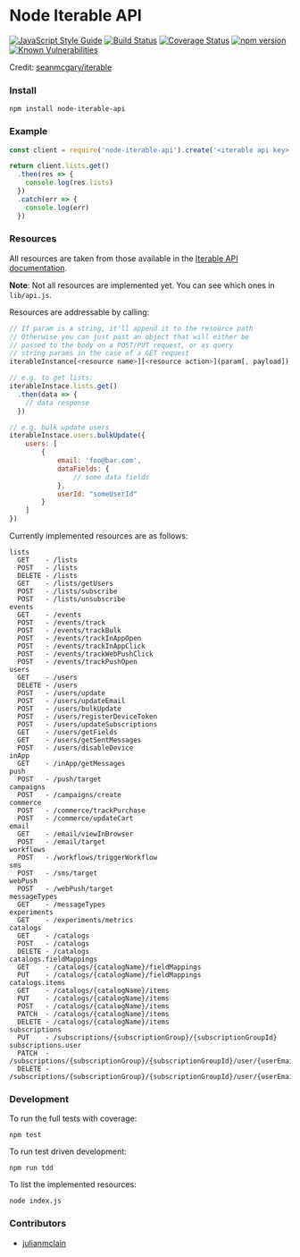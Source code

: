 # Node Iterable API
[![JavaScript Style Guide](https://img.shields.io/badge/code_style-standard-brightgreen.svg)](https://standardjs.com)
[![Build Status](https://travis-ci.org/geoffdutton/iterable-api.svg?branch=master)](https://travis-ci.org/geoffdutton/iterable-api)
[![Coverage Status](https://coveralls.io/repos/github/geoffdutton/iterable-api/badge.svg?branch=master)](https://coveralls.io/github/geoffdutton/iterable-api?branch=master)
[![npm version](https://badge.fury.io/js/node-iterable-api.svg)](https://badge.fury.io/js/node-iterable-api)
[![Known Vulnerabilities](https://snyk.io/test/github/geoffdutton/iterable-api/badge.svg)](https://snyk.io/test/github/geoffdutton/iterable-api)

Credit: [seanmcgary/iterable](https://github.com/seanmcgary/iterable)

### Install

```
npm install node-iterable-api
```

### Example

```javascript
const client = require('node-iterable-api').create('<iterable api key>')

return client.lists.get()
  .then(res => {
    console.log(res.lists)
  })
  .catch(err => {
    console.log(err)
  })
```

### Resources

All resources are taken from those available in the [Iterable API documentation](https://app.iterable.com/api/docs).

**Note**: Not all resources are implemented yet. You can see which ones in `lib/api.js`.

Resources are addressable by calling:

```javascript
// If param is a string, it'll append it to the resource path
// Otherwise you can just past an object that will either be
// passed to the body on a POST/PUT request, or as query
// string params in the case of a GET request
iterableInstance[<resource name>][<resource action>](param[, payload])

// e.g. to get lists:
iterableInstace.lists.get()
  .then(data => {
	// data response
  })

// e.g. bulk update users
iterableInstace.users.bulkUpdate({
	users: [
        {
            email: 'foo@bar.com',
            dataFields: {
                // some data fields
            },
            userId: "someUserId"
        }
	]
})
```

Currently implemented resources are as follows:

```
lists
  GET    - /lists
  POST   - /lists
  DELETE - /lists
  GET    - /lists/getUsers
  POST   - /lists/subscribe
  POST   - /lists/unsubscribe
events
  GET    - /events
  POST   - /events/track
  POST   - /events/trackBulk
  POST   - /events/trackInAppOpen
  POST   - /events/trackInAppClick
  POST   - /events/trackWebPushClick
  POST   - /events/trackPushOpen
users
  GET    - /users
  DELETE - /users
  POST   - /users/update
  POST   - /users/updateEmail
  POST   - /users/bulkUpdate
  POST   - /users/registerDeviceToken
  POST   - /users/updateSubscriptions
  GET    - /users/getFields
  GET    - /users/getSentMessages
  POST   - /users/disableDevice
inApp
  GET    - /inApp/getMessages
push
  POST   - /push/target
campaigns
  POST   - /campaigns/create
commerce
  POST   - /commerce/trackPurchase
  POST   - /commerce/updateCart
email
  GET    - /email/viewInBrowser
  POST   - /email/target
workflows
  POST   - /workflows/triggerWorkflow
sms
  POST   - /sms/target
webPush
  POST   - /webPush/target
messageTypes
  GET    - /messageTypes
experiments
  GET    - /experiments/metrics
catalogs
  GET    - /catalogs
  POST   - /catalogs
  DELETE - /catalogs
catalogs.fieldMappings
  GET    - /catalogs/{catalogName}/fieldMappings
  PUT    - /catalogs/{catalogName}/fieldMappings
catalogs.items
  GET    - /catalogs/{catalogName}/items
  PUT    - /catalogs/{catalogName}/items
  POST   - /catalogs/{catalogName}/items
  PATCH  - /catalogs/{catalogName}/items
  DELETE - /catalogs/{catalogName}/items
subscriptions
  PUT    - /subscriptions/{subscriptionGroup}/{subscriptionGroupId}
subscriptions.user
  PATCH  - /subscriptions/{subscriptionGroup}/{subscriptionGroupId}/user/{userEmail}
  DELETE - /subscriptions/{subscriptionGroup}/{subscriptionGroupId}/user/{userEmail}
```

### Development

To run the full tests with coverage:
```
npm test
```

To run test driven development:
```
npm run tdd
```

To list the implemented resources:
```
node index.js
```

### Contributors
- [julianmclain](https://github.com/julianmclain)

